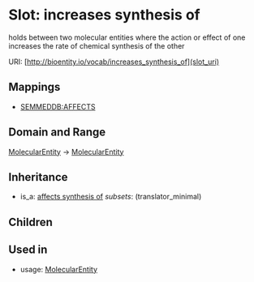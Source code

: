 # Slot: increases synthesis of


holds between two molecular entities where the action or effect of one increases the rate of chemical synthesis of the other

URI: [http://bioentity.io/vocab/increases_synthesis_of](slot_uri)
## Mappings

 * [SEMMEDDB:AFFECTS](http://purl.obolibrary.org/obo/SEMMEDDB_AFFECTS)
## Domain and Range

[MolecularEntity](MolecularEntity.md) -> [MolecularEntity](MolecularEntity.md)
## Inheritance

 *  is_a: [affects synthesis of](affects_synthesis_of.md) *subsets*: (translator_minimal)
## Children

## Used in

 *  usage: [MolecularEntity](MolecularEntity.md)
